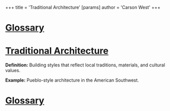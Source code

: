 +++
 title = 'Traditional Architecture'
[params]
	author = 'Carson West'
+++
# [Glossary](./../glossary/)

# [Traditional Architecture](./../traditional-architecture/) 
**Definition:**  Building styles that reflect local traditions, materials, and cultural values.

**Example:**  Pueblo-style architecture in the American Southwest.

# [Glossary](./../glossary/)